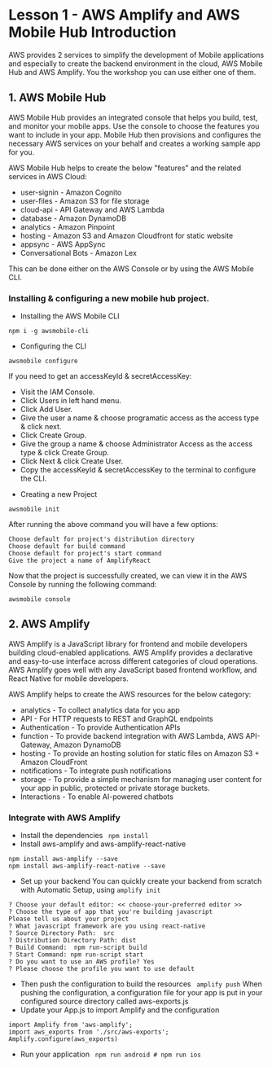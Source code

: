 # Lesson 1 - AWS Amplify and AWS Mobile Hub Introduction

AWS provides 2 services to simplify the development of Mobile applications and especially to create the backend environment in the cloud, AWS Mobile Hub and AWS Amplify.
You the workshop you can use either one of them.

## 1. AWS Mobile Hub

AWS Mobile Hub provides an integrated console that helps you build, test, and monitor your mobile apps. Use the console to choose the features you want to include in your app. Mobile Hub then provisions and configures the necessary AWS services on your behalf and creates a working sample app for you.

AWS Mobile Hub helps to create the below "features" and the related services in AWS Cloud:

* user-signin - Amazon Cognito
* user-files - Amazon S3 for file storage
* cloud-api - API Gateway and AWS Lambda
* database - Amazon DynamoDB
* analytics - Amazon Pinpoint
* hosting - Amazon S3 and Amazon Cloudfront for static website
* appsync - AWS AppSync
* Conversational Bots - Amazon Lex

This can be done either on the AWS Console or by using the AWS Mobile CLI.

### Installing & configuring a new mobile hub project.

- Installing the AWS Mobile CLI

`npm i -g awsmobile-cli`
- Configuring the CLI

`awsmobile configure`

If you need to get an accessKeyId & secretAccessKey:

* Visit the IAM Console.
* Click Users in left hand menu.
* Click Add User.
* Give the user a name & choose programatic access as the access type & click next.
* Click Create Group.
* Give the group a name & choose Administrator Access as the access type & click Create Group.
* Click Next & click Create User.
* Copy the accessKeyId & secretAccessKey to the terminal to configure the CLI.

- Creating a new Project

`awsmobile init`

After running the above command you will have a few options:

```Choose default for source directory
Choose default for project's distribution directory
Choose default for build command
Choose default for project's start command
Give the project a name of AmplifyReact
```

Now that the project is successfully created, we can view it in the AWS Console by running the following command:

`awsmobile console`

## 2. AWS Amplify

AWS Amplify is a JavaScript library for frontend and mobile developers building cloud-enabled applications.
AWS Amplify provides a declarative and easy-to-use interface across different categories of cloud operations. AWS Amplify goes well with any JavaScript based frontend workflow, and React Native for mobile developers.

AWS Amplify helps to create the AWS resources for the below category:

* analytics - To collect analytics data for you app
* API - For HTTP requests to REST and GraphQL endpoints
* Authentication - To provide Authentication APIs
* function - To provide backend integration with AWS Lambda, AWS API-Gateway, Amazon DynamoDB
* hosting - To provide an hosting solution for static files on Amazon S3 + Amazon CloudFront      
* notifications - To integrate push notifications
* storage - To provide a simple mechanism for managing user content for your app in public, protected or private storage buckets.
* Interactions - To enable AI-powered chatbots


### Integrate with AWS Amplify

- Install the dependencies
` npm install`
- Install aws-amplify and aws-amplify-react-native
```
npm install aws-amplify --save
npm install aws-amplify-react-native --save
```
- Set up your backend
You can quickly create your backend from scratch with Automatic Setup, using `amplify init`
```
? Choose your default editor: << choose-your-preferred editor >>
? Choose the type of app that you're building javascript
Please tell us about your project
? What javascript framework are you using react-native
? Source Directory Path:  src
? Distribution Directory Path: dist
? Build Command:  npm run-script build
? Start Command: npm run-script start
? Do you want to use an AWS profile? Yes
? Please choose the profile you want to use default
```
- Then push the configuration to build the resources
` amplify push`
When pushing the configuration, a configuration file for your app is put in your configured source directory called aws-exports.js
- Update your App.js to import Amplify and the configuration
```
import Amplify from 'aws-amplify';
import aws_exports from './src/aws-exports';
Amplify.configure(aws_exports)
```
- Run your application
` npm run android # npm run ios`

